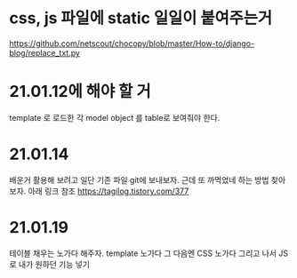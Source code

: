 # css, js 파일에 static 일일이 붙여주는거

https://github.com/netscout/chocopy/blob/master/How-to/django-blog/replace_txt.py

# 21.01.12에 해야 할 거

template 로 로드한 각 model object 를 table로 보여줘야 한다.

# 21.01.14

배운거 활용해 보려고 일단 기존 파일 git에 보내보자. 근데 또 까먹었네
하는 방법 찾아보자. 아래 링크 참조
https://tagilog.tistory.com/377

# 21.01.19

테이블 채우는 노가다 해주자. template 노가다
그 다음엔 CSS 노가다
그리고 나서 JS로 내가 원하던 기능 넣기
